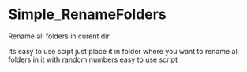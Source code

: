 # Simple_RenameFolders
Rename all folders in curent dir

Its easy to use scipt
just place it in folder where you want to rename all folders in it with random numbers
easy to use script 
